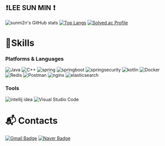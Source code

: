 ##  ❗ LEE SUN MIN  ❗ 

![sunm2n's GitHub stats](https://github-readme-stats.vercel.app/api?username=sunm2n&show_icons=true&theme=radical)
[![Top Langs](https://github-readme-stats.vercel.app/api/top-langs/?username=sunm2n)](https://github.com/anuraghazra/github-readme-stats)
[![Solved.ac Profile](http://mazassumnida.wtf/api/v2/generate_badge?boj=sunmin8410)](https://solved.ac/sunmin8410/)

# 💪Skills
### Platforms & Languages
  ![Java](https://img.shields.io/badge/Java-007396.svg?&style=for-the-badge&logo=Java&logoColor=white)
  ![C++](https://img.shields.io/badge/C%2B%2B-00599C?style=for-the-badge&logo=c%2B%2B&logoColor=white)
  ![spring](https://img.shields.io/badge/spring-6DB33F.svg?&style=for-the-badge&logo=spring&logoColor=black)
  ![springboot](https://img.shields.io/badge/spring%20boot-6DB33F.svg?&style=for-the-badge&logo=spring%20boot&logoColor=black)
  ![springsecurity](https://img.shields.io/badge/spring%20security-6DB33F.svg?&style=for-the-badge&logo=spring%20security&logoColor=black)
  ![kotlin](https://img.shields.io/badge/kotlin-7F52FF.svg?&style=for-the-badge&logo=kotlin&logoColor=black)
  ![Docker](https://img.shields.io/badge/Docker-2496ED.svg?&style=for-the-badge&logo=Docker&logoColor=black)
  ![Redis](https://img.shields.io/badge/Redis-FF4438.svg?&style=for-the-badge&logo=Redis&logoColor=black)
  ![Postman](https://img.shields.io/badge/Postman-FF6C37.svg?&style=for-the-badge&logo=Postman&logoColor=black)
  ![nginx](https://img.shields.io/badge/nginx-009639.svg?&style=for-the-badge&logo=nginx&logoColor=black)
  ![elasticsearch](https://img.shields.io/badge/elasticsearch-005571.svg?&style=for-the-badge&logo=elasticsearch&logoColor=black)
  
  

  ### Tools
  ![intellij idea](https://img.shields.io/badge/intellij%20idea-000000.svg?&style=for-the-badge&logo=intellij%20idea&logoColor=white)
  ![Visual Studio Code](https://img.shields.io/badge/Visual%20Studio%20Code-007ACC.svg?&style=for-the-badge&logo=Visual%20Studio%20Code&logoColor=white)

# :mailbox_with_mail: Contacts
[![Gmail Badge](https://img.shields.io/badge/Gmail-d14836?style=flat-square&logo=Gmail&logoColor=white&link=mailto:kimsh1691@mju.ac.kr)](mailto:kimsh1691mju.ac.kr)
[![Naver Badge](https://img.shields.io/badge/Naver-03C75A?style=flat-square&logo=Naver&logoColor=white&link=mailto:sunmin8410@naver.com)](mailto:sunmin8410@naver.com)


